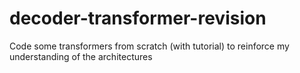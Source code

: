 # decoder-transformer-revision
Code some transformers from scratch (with tutorial) to reinforce my understanding of the architectures
